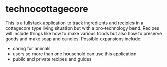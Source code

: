 # technocottagecore

This is a fullstack application to track ingredients and reciples in a cottagecore type living situation but with a pro-technology bend. Recipes will include things like how to make various foods but also how to preserve goods and make soap and candles. Possible expansions include:
- caring for animals
- users so more than one household can use this application
- public and private recipes and guides
